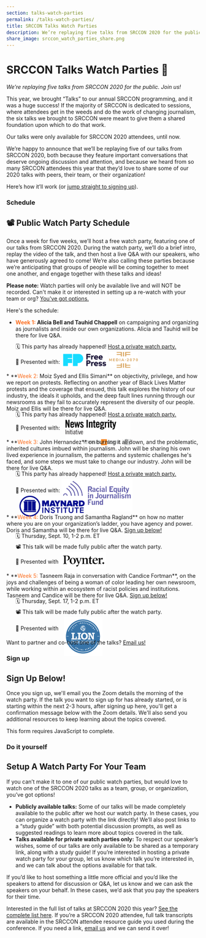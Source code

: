 ```yaml
---
section: talks-watch-parties
permalink: /talks-watch-parties/
title: SRCCON Talks Watch Parties
description: We’re replaying five talks from SRCCON 2020 for the public. Join us!
share_image: srccon_watch_parties_share.png
---
```


<style type="text/css">
  .action-links {margin-top: -0.5em; line-height: 2em;}
  span.week-name {color: #fc6e1f;}
  .action-links img {
    width: 120px;
    display: inline-block;
    margin: 0 0 -10px 0px;
  }
  ul.action-links li { display: block; }
  img.poynter {margin-bottom:-13px;}
  img.media-2070 {width: 75px;}
  img.nii { width: 170px; margin: 0 0 -40px 10px; }
  img.lion { margin: 0 0 -66px 10px; width: 100px;} 
  img.rej { margin: 0px 0 -50px 0; width: 185px;} 
  img.maynard { margin: 0 0 -30px 10px; width: 170px; }
  form.fr_form {
    padding: 0 0 0 30px;
    font-size: 0.85em;
    font-family: sofia-pro, sans-serif;
    border-left: 10px solid #fc6d1f17;
  }
  label.fr_option.control, .fr_other_option label {
    margin-left: 30px;
    position: relative;
  }
  input[type="checkbox"] {
    width: 20px;
    height: 20px;
    position: absolute;
    left: -30px;
    top: 8px;
  }
  .fr_response_field label { padding-bottom: 0.70em; }
  .fr_description { padding-top: 0em;
    font-style: normal;
    color: #888; }
  .fr_after_submit_page {
    color: #fc6d1f;
    font-style: italic;
  }
</style>

# SRCCON Talks Watch Parties 🎉
_We’re replaying five talks from SRCCON 2020 for the public. Join us!_

This year, we brought “Talks” to our annual SRCCON programming, and it was a huge success! If the majority of SRCCON is dedicated to sessions, where attendees get in the weeds and do the work of changing journalism, the six talks we brought to SRCCON were meant to give them a shared foundation upon which to do that work. 

Our talks were only available for SRCCON 2020 attendees, until now.

We’re happy to announce that we’ll be replaying five of our talks from SRCCON 2020, both because they feature important conversations that deserve ongoing discussion and attention, and because we heard from so many SRCCON attendees this year that they’d love to share some of our 2020 talks with peers, their team, or their organization!

Here’s how it’ll work (or <a href="#sign-up">jump straight to signing up</a>).

### Schedule

## 📽 Public Watch Party Schedule

Once a week for five weeks, we’ll host a free watch party, featuring one of our talks from SRCCON 2020. During the watch party, we’ll do a brief intro, replay the video of the talk, and then host a live Q&A with our speakers, who have generously agreed to come! We’re also calling these parties because we’re anticipating that groups of people will be coming together to meet one another, and engage together with these talks and ideas! 

**Please note:** Watch parties will only be available live and will NOT be recorded. Can't make it or interested in setting up a re-watch with your team or org? <a href="#do-it-yourself">You've got options.</a> 

Here's the schedule:

* **<span class="week-name">Week 1:</span> Alicia Bell and Tauhid Chappell** on campaigning and organizing as journalists and inside our own organizations. Alicia and Tauhid will be there for live Q&A.
<ul class="action-links">
  <!-- <li>🗓 Thursday, Aug. 20, 1-2 p.m. ET.</li> -->
  <li>🗓 This party has already happened! <a href="#do-it-yourself">Host a private watch party.</a></li>
  <li>🧡 Presented with: <a href="https://www.freepress.net/"><img class="free-press" src="/media/img/partners/free-press.png"></a> <a href="https://act.freepress.net/sign/media_2070/"><img class="media-2070" src="/media/img/partners/media-2070.png"></a></li>
</ul>
* **<span class="week-name">Week 2:</span> Moiz Syed and Ellis Simani** on objectivity, privilege, and how we report on protests. Reflecting on another year of Black Lives Matter protests and the coverage that ensued, this talk explores the history of our industry, the ideals it upholds, and the deep fault lines running through our newsrooms as they fail to accurately represent the diversity of our people. Moiz and Ellis will be there for live Q&A. 
<ul class="action-links">
  <!-- <li>🗓 Thursday, Aug. 27, 1-2 p.m. ET</li> -->
  <li>🗓 This party has already happened! <a href="#do-it-yourself">Host a private watch party.</a></li>
  <li>🧡 Presented with: <a href="https://www.journalism.cuny.edu/centers/tow-knight-center-entrepreneurial-journalism/news-integrity-initiative/"><img class="nii" src="/media/img/partners/NII.png"></a></li>
</ul>
* **<span class="week-name">Week 3:</span> John Hernandez** on burning it all down, and the problematic, inherited cultures imbued within journalism. John will be sharing his own lived experience in journalism, the patterns and systemic challenges he's faced, and some steps we must take to change our industry. John will be there for live Q&A.
<ul class="action-links">
  <!-- <li>🗓 Thursday, Sept. 3, 1-2 p.m. ET</li> -->
  <li>🗓 This party has already happened! <a href="#do-it-yourself">Host a private watch party.</a></li>
  <li>🧡 Presented with: <a href="https://borealisphilanthropy.org/grantmaking/racial-equity-in-journalism-fund/"><img class="rej" src="/media/img/partners/rej.png"></a> <a href="https://www.mije.org/"><img class="maynard" src="/media/img/partners/maynard.jpg"></a></li>
</ul>
* **<span class="week-name">Week 4:</span> Doris Truong and Samantha Ragland** on how no matter where you are on your organization’s ladder, you have agency and power. Doris and Samantha will be there for live Q&A. <a href="#sign-up">Sign up below!</a>
<ul class="action-links">
  <li>🗓 Thursday, Sept. 10, 1-2 p.m. ET</li>
  <li>📽 This talk will be made fully public after the watch party.</li>
  <li>🧡 Presented with <a href="https://www.poynter.org/"><img class="poynter" src="/media/img/partners/poynter.png"></a></li>
</ul>
* **<span class="week-name">Week 5:</span> Tasneem Raja in conversation with Candice Fortman**, on the joys and challenges of being a woman of color leading her own newsroom, while working within an ecosystem of racist policies and institutions. Tasneem and Candice will be there for live Q&A. <a href="#sign-up">Sign up below!</a>
<ul class="action-links">
  <li>🗓 Thursday, Sept. 17, 1-2 p.m. ET</li>
  <li>📽 This talk will be made fully public after the watch party.</li>
  <li>🧡 Presented with <a href="https://www.lionpublishers.com/"><img class="lion" src="/media/img/partners/lion.png"></a></li>
</ul>

Want to partner and co-host one of the talks? [Email us!](mailto:sisi@opennews.org) 

### Sign up

## Sign Up Below!
Once you sign up, we'll email you the Zoom details the morning of the watch party. If the talk you want to sign up for has already started, or is starting within the next 2-3 hours, after signing up here, you'll get a confirmation message below with the Zoom details. We'll also send you additional resources to keep learning about the topics covered.

<form data-formrenderer>This form requires JavaScript to complete.</form>

### Do it yourself

## Setup A Watch Party For Your Team
If you can’t make it to one of our public watch parties, but would love to watch one of the SRCCON 2020 talks as a team, group, or organization, you’ve got options!

  * **Publicly available talks:** Some of our talks will be made completely available to the public after we host our watch party. In these cases, you can organize a watch party with the link directly! We’ll also post links to a “study guide” with both potential discussion prompts, as well as suggested readings to learn more about topics covered in the talk.
  * **Talks available for private watch parties only:** To respect our speaker’s wishes, some of our talks are only available to be shared  as a temporary link, along with a study guide! If you’re interested in hosting a private watch party for your group, let us know which talk you’re interested in, and we can talk about the options available for that talk.


If you’d like to host something a little more official and you’d like the speakers to attend for discussion or Q&A, let us know and we can ask the speakers on your behalf. In these cases, we’d ask that you pay the speakers for their time.

Interested in the full list of talks at SRCCON 2020 this year? [See the complete list here](https://2020.srccon.org/attendee-faq/#talks-at-srccon-how-do-they-work). If you’re a SRCCON 2020 attendee, full talk transcripts are available in the SRCCON attendee resource guide you used during the conference. If you need a link, [email us](mailto:srccon@opennews.org) and we can send it over!

<script>window.jQuery || document.write('<script src="//code.jquery.com/jquery-2.2.3.min.js"><\/script>')</script>

<link href="//d3q1ytufopwvkq.cloudfront.net/1/formrenderer.css" rel="stylesheet" />
<script src="//d3q1ytufopwvkq.cloudfront.net/1/formrenderer.js"></script>


<script>
  // Uncomment this line and set it to the CSS class that your website uses for buttons:
  // FormRenderer.BUTTON_CLASS = '';
  new FormRenderer({"project_id":"Y7N8huzpUsPtzzBJ"});
</script>